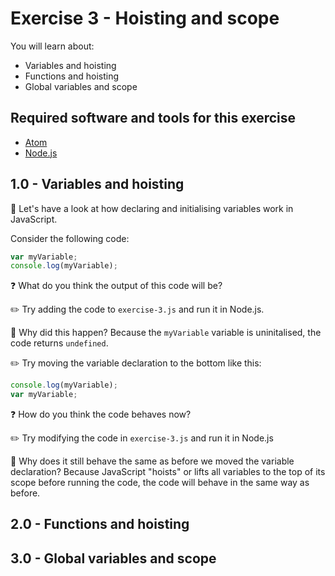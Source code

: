 # Exercise 3 - Hoisting and scope

You will learn about:
 - Variables and hoisting
 - Functions and hoisting
 - Global variables and scope

## Required software and tools for this exercise
- [Atom](https://atom.io/)
- [Node.js](https://nodejs.org)

## 1.0 - Variables and hoisting

:book: Let's have a look at how declaring and initialising variables work in JavaScript.

Consider the following code:
```JavaScript
var myVariable;
console.log(myVariable);
```

:question: What do you think the output of this code will be?

:pencil2: Try adding the code to `exercise-3.js` and run it in Node.js.

:book: Why did this happen? Because the `myVariable` variable is uninitalised, the code returns `undefined`.

:pencil2: Try moving the variable declaration to the bottom like this:

```JavaScript
console.log(myVariable);
var myVariable;
```

:question: How do you think the code behaves now?

:pencil2: Try modifying the code in `exercise-3.js` and run it in Node.js

:book: Why does it still behave the same as before we moved the variable declaration? Because JavaScript "hoists" or lifts all variables to the top of its scope before running the code, the code will behave in the same way as before.

## 2.0 - Functions and hoisting

## 3.0 - Global variables and scope

